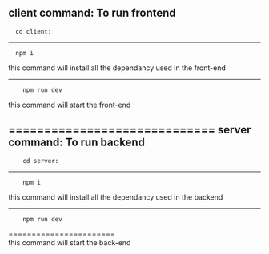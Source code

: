 
client command: To run frontend
---------------
      cd client:
----------------
      npm i


this command will install all the dependancy used in the front-end

---------------------
        npm run dev
  
this command will start the front-end

=============================
server command: To run backend
---------------------
        cd server:

---------------------
        npm i
        
this command will install all the dependancy used in the backend

---------------------
        npm run dev

 =======================       
this command will start the back-end
